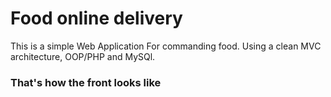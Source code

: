 # Food online delivery
This is a simple Web Application For commanding food. Using a clean MVC architecture, OOP/PHP and MySQl.

### That's how the front looks like
